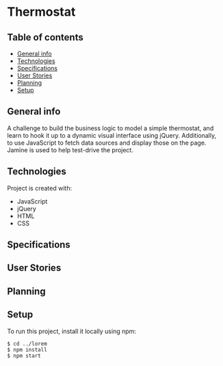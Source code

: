 # Thermostat

## Table of contents
* [General info](#general-info)
* [Technologies](#technologies)
* [Specifications](#specifications)
* [User Stories](#user-stories)
* [Planning](#planning)
* [Setup](#setup)
 

## General info
A challenge to build the business logic to model a simple thermostat, and learn to hook it up to a dynamic visual interface using jQuery. Additionally, to use JavaScript to fetch data sources and display those on the page. Jamine is used to help test-drive the project.

## Technologies
Project is created with:
* JavaScript 
* jQuery 
* HTML
* CSS

## Specifications

## User Stories

## Planning
	
## Setup
To run this project, install it locally using npm:

```
$ cd ../lorem
$ npm install
$ npm start
```
